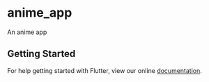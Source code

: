 # anime_app

An anime  app

## Getting Started

For help getting started with Flutter, view our online
[documentation](https://flutter.io/).
